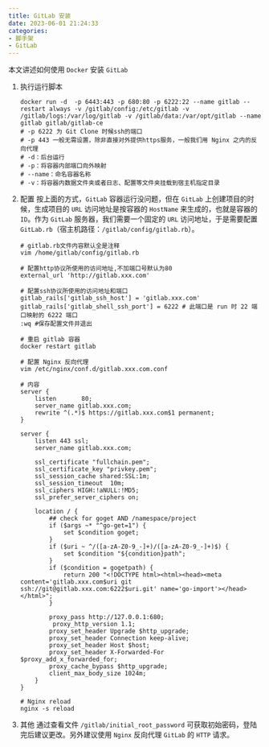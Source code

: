 ```yaml
---
title: GitLab 安装
date: 2023-06-01 21:24:33
categories: 
- 脚手架
- GitLab
---
```


本文讲述如何使用 `Docker` 安装 `GitLab`

1. 执行运行脚本

   ``` shell
   docker run -d  -p 6443:443 -p 680:80 -p 6222:22 --name gitlab --restart always -v /gitlab/config:/etc/gitlab -v /gitlab/logs:/var/log/gitlab -v /gitlab/data:/var/opt/gitlab --name gitlab gitlab/gitlab-ce
   # -p 6222 为 Git Clone 时候ssh的端口
   # -p 443 一般无需设置，除非直接对外提供https服务，一般我们用 Nginx 之内的反向代理
   # -d：后台运行
   # -p：将容器内部端口向外映射
   # --name：命名容器名称
   # -v：将容器内数据文件夹或者日志、配置等文件夹挂载到宿主机指定目录
   ```

2. 配置
   按上面的方式，`GitLab` 容器运行没问题，但在 `GitLab` 上创建项目的时候，生成项目的 `URL` 访问地址是按容器的 `HostName` 来生成的，也就是容器的 `ID`。作为 `GitLab` 服务器，我们需要一个固定的 `URL` 访问地址，于是需要配置 `GitLab.rb`（宿主机路径：`/gitlab/config/gitlab.rb`）。

   ```shell
   # gitlab.rb文件内容默认全是注释
   vim /home/gitlab/config/gitlab.rb
   ```

   ``` shell
   # 配置http协议所使用的访问地址,不加端口号默认为80
   external_url 'http://gitlab.xxx.com'

   # 配置ssh协议所使用的访问地址和端口
   gitlab_rails['gitlab_ssh_host'] = 'gitlab.xxx.com'
   gitlab_rails['gitlab_shell_ssh_port'] = 6222 # 此端口是 run 时 22 端口映射的 6222 端口
   :wq #保存配置文件并退出
   ```

   ``` shell
   # 重启 gitlab 容器
   docker restart gitlab
   ```

   ``` shell
   # 配置 Nginx 反向代理
   vim /etc/nginx/conf.d/gitlab.xxx.com.conf

   # 内容
   server {
       listen       80;
       server_name gitlab.xxx.com;
       rewrite ^(.*)$ https://gitlab.xxx.com$1 permanent;
   }

   server {
       listen 443 ssl;	
       server_name gitlab.xxx.com;

       ssl_certificate "fullchain.pem";
       ssl_certificate_key "privkey.pem";
       ssl_session_cache shared:SSL:1m;
       ssl_session_timeout  10m;
       ssl_ciphers HIGH:!aNULL:!MD5;
       ssl_prefer_server_ciphers on;

       location / {
 	       ## check for goget AND /namespace/project
      	   if ($args ~* "^go-get=1") {
		       set $condition goget;
		   }
           if ($uri ~ ^/([a-zA-Z0-9_-]+)/([a-zA-Z0-9_-]+)$) {
		       set $condition "${condition}path";
           }
           if ($condition = gogetpath) {
		       return 200 "<!DOCTYPE html><html><head><meta content='gitlab.xxx.com$uri git ssh://git@gitlab.xxx.com:6222$uri.git' name='go-import'></head></html>";
           }

           proxy_pass http://127.0.0.1:680;
          	proxy_http_version 1.1;
           proxy_set_header Upgrade $http_upgrade;
           proxy_set_header Connection keep-alive;
           proxy_set_header Host $host;
           proxy_set_header X-Forwarded-For  $proxy_add_x_forwarded_for;
           proxy_cache_bypass $http_upgrade;
           client_max_body_size 1024m;
       }
   }

   # Nginx reload
   nginx -s reload
   ```

3. 其他
   通过查看文件 `/gitlab/initial_root_password` 可获取初始密码，登陆完后建议更改。另外建议使用 `Nginx` 反向代理 `GitLab` 的 `HTTP` 请求。
